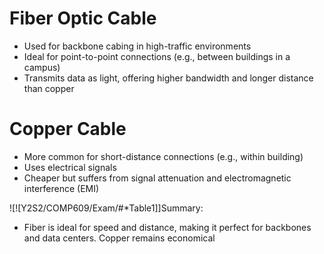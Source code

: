 # Fiber Optic Cable
- Used for backbone cabing in high-traffic environments
- Ideal for point-to-point connections (e.g., between buildings in a campus)
- Transmits data as light, offering higher bandwidth and longer distance than copper

# Copper Cable
- More common for short-distance connections (e.g., within building)
- Uses electrical signals
- Cheaper but suffers from signal attenuation and electromagnetic interference (EMI)

![![Y2S2/COMP609/Exam/#*Table1]]Summary:
- Fiber is ideal for speed and distance, making it perfect for backbones and data centers. Copper remains economical 